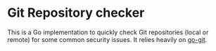# Git Repository checker

This is a Go implementation to quickly check Git repositories (local or remote) for some common security issues.
It relies heavily on [go-git](https://github.com/go-git/go-git).


